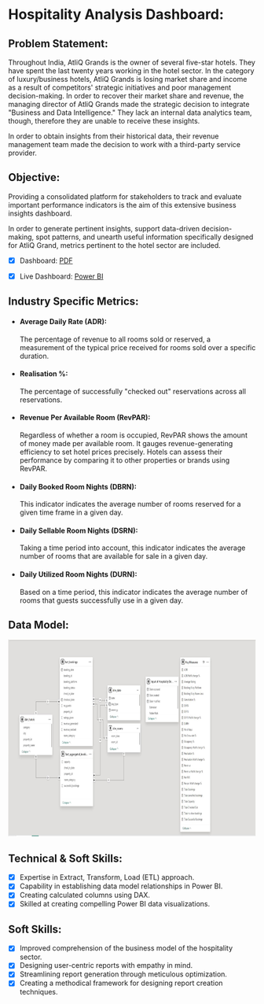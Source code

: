 # Hospitality Analysis Dashboard:

## Problem Statement:
Throughout India, AtliQ Grands is the owner of several five-star hotels. They have spent the last twenty years working in the hotel sector. In the category of luxury/business hotels, AtliQ Grands is losing market share and income as a result of competitors' strategic initiatives and poor management decision-making. In order to recover their market share and revenue, the managing director of AtliQ Grands made the strategic decision to integrate "Business and Data Intelligence." They lack an internal data analytics team, though, therefore they are unable to receive these insights.

In order to obtain insights from their historical data, their revenue management team made the decision to work with a third-party service provider.


## Objective:
Providing a consolidated platform for stakeholders to track and evaluate important performance indicators is the aim of this extensive business insights dashboard.


In order to generate pertinent insights, support data-driven decision-making, spot patterns, and unearth useful information specifically designed for AtliQ Grand, metrics pertinent to the hotel sector are included. 

- [x] Dashboard: [PDF](https://github.com/anisarsad/Hospitality_Analysis/blob/main/Hospitality_Analysis.pdf)
- [x] Live Dashboard: [Power BI](https://app.powerbi.com/view?r=eyJrIjoiZjNiMGFkNjQtZTNiOS00Y2QzLWE5OWMtMDVjNGY2MzIxZjgwIiwidCI6ImM2ZTU0OWIzLTVmNDUtNDAzMi1hYWU5LWQ0MjQ0ZGM1YjJjNCJ9)


## Industry Specific Metrics:

- #### Average Daily Rate (ADR):
  The percentage of revenue to all rooms sold or reserved,  a measurement of the typical price received for rooms sold over a specific duration.

- #### Realisation %:
  The percentage of successfully "checked out" reservations across all reservations.

- #### Revenue Per Available Room (RevPAR):
  Regardless of whether a room is occupied, RevPAR shows the amount of money made per available room. It gauges revenue-generating efficiency to set hotel prices precisely. Hotels can assess their performance by comparing it to other properties or brands using RevPAR.

- #### Daily Booked Room Nights (DBRN):
  This indicator indicates the average number of rooms reserved for a given time frame in a given day.
- #### Daily Sellable Room Nights (DSRN):
  Taking a time period into account, this indicator indicates the average number of rooms that are available for sale in a given day.

- #### Daily Utilized Room Nights (DURN):
  Based on a time period, this indicator indicates the average number of rooms that guests successfully use in a given day.
## Data Model:
<p align="center">
  <img src="https://github.com/souvikmazumdar/Codebasics-Resume-Project-1-AtliQ-Grands-Hospitality-Domain-Analysis/blob/main/Data%20Model%20hospitality%20Domain.JPG" height="400">
</p>

## Technical & Soft Skills:
- [x]	Expertise in Extract, Transform, Load (ETL) approach.
- [x]	Capability in establishing data model relationships in Power BI. 
- [x]	Creating calculated columns using DAX.
- [x]	Skilled at creating compelling Power BI data visualizations.  

## Soft Skills:
- [x]	Improved comprehension of the business model of the hospitality sector.  
- [x]	Designing user-centric reports with empathy in mind.
- [x]	Streamlining report generation through meticulous optimization.
- [x]	Creating a methodical framework for designing report creation techniques.
